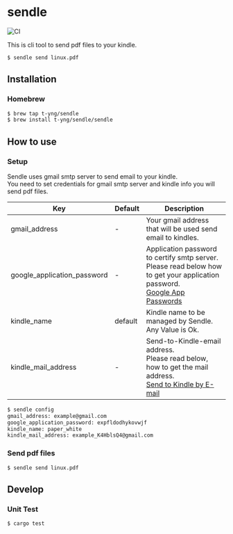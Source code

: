 # sendle
![CI](https://github.com/t-yng/sendle/workflows/CI/badge.svg)

This is cli tool to send pdf files to your kindle.

```sh
$ sendle send linux.pdf
```

## Installation

### Homebrew

```sh
$ brew tap t-yng/sendle
$ brew install t-yng/sendle/sendle
```

## How to use

### Setup

Sendle uses gmail smtp server to send email to your kindle.  
You need to set credentials for gmail smtp server and kindle info you will send pdf files.

| Key                         | Default | Description |
|-----------------------------|---------|-------------|
| gmail_address               | -       | Your gmail address that will be used send email to kindles. |
| google_application_password | -       | Application password to certify smtp server.<br>Please read below how to get your application password. <br> [Google App Passwords](https://support.google.com/mail/answer/185833?hl=en) |
| kindle_name                 | default | Kindle name to be managed by Sendle. <br> Any Value is Ok. |
| kindle_mail_address         | -       | Send-to-Kindle-email address. <br> Please read below, how to get the mail address. <br> [Send to Kindle by E-mail](https://www.amazon.com/gp/sendtokindle/email) |

```sh
$ sendle config
gmail_address: example@gmail.com
google_application_password: expfldodhykovwjf
kindle_name: paper_white
kindle_mail_address: example_K4HblsQ4@gmail.com
```

### Send pdf files

```sh
$ sendle send linux.pdf
```

## Develop

### Unit Test

```sh
$ cargo test
```
